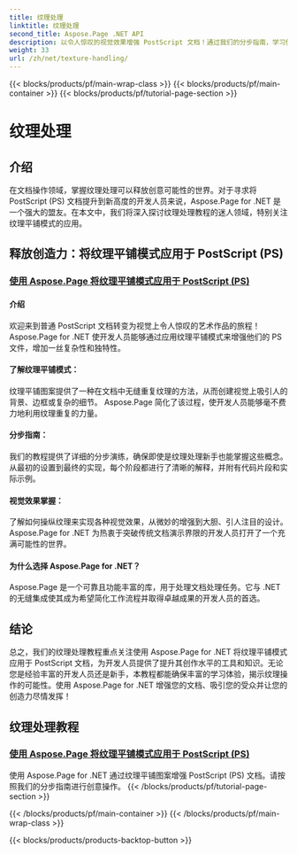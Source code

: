 ```yaml
---
title: 纹理处理
linktitle: 纹理处理
second_title: Aspose.Page .NET API
description: 以令人惊叹的视觉效果增强 PostScript 文档！通过我们的分步指南，学习使用 Aspose.Page for .NET 应用纹理平铺图案。
weight: 33
url: /zh/net/texture-handling/
---
```


{{< blocks/products/pf/main-wrap-class >}}
{{< blocks/products/pf/main-container >}}
{{< blocks/products/pf/tutorial-page-section >}}

# 纹理处理

## 介绍

在文档操作领域，掌握纹理处理可以释放创意可能性的世界。对于寻求将 PostScript (PS) 文档提升到新高度的开发人员来说，Aspose.Page for .NET 是一个强大的盟友。在本文中，我们将深入探讨纹理处理教程的迷人领域，特别关注纹理平铺模式的应用。

## 释放创造力：将纹理平铺模式应用于 PostScript (PS)

### [使用 Aspose.Page 将纹理平铺模式应用于 PostScript (PS)](./apply-texture-tiling-pattern-to-postscript-ps/)

#### 介绍
欢迎来到普通 PostScript 文档转变为视觉上令人惊叹的艺术作品的旅程！ Aspose.Page for .NET 使开发人员能够通过应用纹理平铺模式来增强他们的 PS 文件，增加一丝复杂性和独特性。

#### 了解纹理平铺模式：
纹理平铺图案提供了一种在文档中无缝重复纹理的方法，从而创建视觉上吸引人的背景、边框或复杂的细节。 Aspose.Page 简化了该过程，使开发人员能够毫不费力地利用纹理重复的力量。

#### 分步指南：
我们的教程提供了详细的分步演练，确保即使是纹理处理新手也能掌握这些概念。从最初的设置到最终的实现，每个阶段都进行了清晰的解释，并附有代码片段和实际示例。

#### 视觉效果掌握：
了解如何操纵纹理来实现各种视觉效果，从微妙的增强到大胆、引人注目的设计。 Aspose.Page for .NET 为热衷于突破传统文档演示界限的开发人员打开了一个充满可能性的世界。

#### 为什么选择 Aspose.Page for .NET？
Aspose.Page 是一个可靠且功能丰富的库，用于处理文档处理任务。它与 .NET 的无缝集成使其成为希望简化工作流程并取得卓越成果的开发人员的首选。

## 结论

总之，我们的纹理处理教程重点关注使用 Aspose.Page for .NET 将纹理平铺模式应用于 PostScript 文档，为开发人员提供了提升其创作水平的工具和知识。无论您是经验丰富的开发人员还是新手，本教程都能确保丰富的学习体验，揭示纹理操作的可能性。使用 Aspose.Page for .NET 增强您的文档、吸引您的受众并让您的创造力尽情发挥！
## 纹理处理教程
### [使用 Aspose.Page 将纹理平铺模式应用于 PostScript (PS)](./apply-texture-tiling-pattern-to-postscript-ps/)
使用 Aspose.Page for .NET 通过纹理平铺图案增强 PostScript (PS) 文档。请按照我们的分步指南进行创意操作。
{{< /blocks/products/pf/tutorial-page-section >}}

{{< /blocks/products/pf/main-container >}}
{{< /blocks/products/pf/main-wrap-class >}}

{{< blocks/products/products-backtop-button >}}
